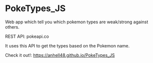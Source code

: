 # PokeTypes_JS
Web app which tell you which pokemon types are weak/strong against others.

REST API: pokeapi.co

It uses this API to get the types based on the Pokemon name. 

Check it out!: https://anhell48.github.io/PokeTypes_JS
